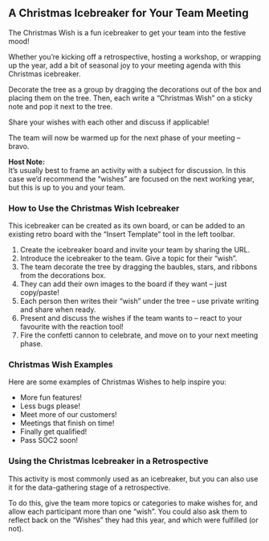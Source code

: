 A Christmas Icebreaker for Your Team Meeting
--------------------------------------------

The Christmas Wish is a fun icebreaker to get your team into the festive mood!

Whether you’re kicking off a retrospective, hosting a workshop, or wrapping up the year, add a bit of seasonal joy to your meeting agenda with this Christmas icebreaker.

Decorate the tree as a group by dragging the decorations out of the box and placing them on the tree. Then, each write a “Christmas Wish” on a sticky note and pop it next to the tree.

Share your wishes with each other and discuss if applicable!

The team will now be warmed up for the next phase of your meeting – bravo.

**Host Note:**  
It’s usually best to frame an activity with a subject for discussion. In this case we’d recommend the “wishes” are focused on the next working year, but this is up to you and your team.

### How to Use the Christmas Wish Icebreaker

This icebreaker can be created as its own board, or can be added to an existing retro board with the “Insert Template” tool in the left toolbar.

1.  Create the icebreaker board and invite your team by sharing the URL.
2.  Introduce the icebreaker to the team. Give a topic for their “wish”.
3.  The team decorate the tree by dragging the baubles, stars, and ribbons from the decorations box.
4.  They can add their own images to the board if they want – just copy/paste!
5.  Each person then writes their “wish” under the tree – use private writing and share when ready.
6.  Present and discuss the wishes if the team wants to – react to your favourite with the reaction tool!
7.  Fire the confetti cannon to celebrate, and move on to your next meeting phase.

### Christmas Wish Examples

Here are some examples of Christmas Wishes to help inspire you:

*   More fun features!
*   Less bugs please!
*   Meet more of our customers!
*   Meetings that finish on time!
*   Finally get qualified!
*   Pass SOC2 soon!

### Using the Christmas Icebreaker in a Retrospective

This activity is most commonly used as an icebreaker, but you can also use it for the data-gathering stage of a retrospective.

To do this, give the team more topics or categories to make wishes for, and allow each participant more than one “wish”. You could also ask them to reflect back on the “Wishes” they had this year, and which were fulfilled (or not).